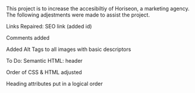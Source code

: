 This project is to increase the accesibiltiy of Horiseon, a marketing agency. The following adjestments were made to assist the project.

Links Repaired: SEO link (added id)

Comments added

Added Alt Tags to all images with basic descriptors 


To Do:
Semantic HTML: header

Order of CSS & HTML adjusted

Heading attributes put in a logical order